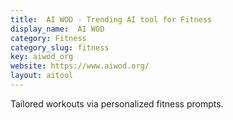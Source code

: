 ```yaml
---
title:  AI WOD - Trending AI tool for Fitness
display_name:  AI WOD
category: Fitness
category_slug: fitness
key: aiwod_org
website: https://www.aiwod.org/
layout: aitool
---
```


Tailored workouts via personalized fitness prompts.
